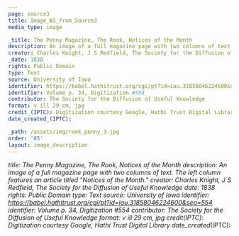 ```yaml
---
page: source3
title: Image_№5_from_Source3
media_type: image

_title: The Penny Magazine, The Rook, Notices of the Month
description: An image of a full magazine page with two columns of text. The left column features an article titled "Notices of the Month." 
creator: Charles Knight, J S Redfield, The Society for the Diffusion of Useful Knowledge
_date: 1838
rights: Public Domain
type: Text
source: University of Iowa
identifier: https://babel.hathitrust.org/cgi/pt?id=iau.31858046224600&seq=554
identifier: Volume p. 34, Digitization #554
contributor: The Society for the Diffusion of Useful Knowledge
format: v ill 29 cm, jpg
credit_(IPTC): Digitization courtesy Google, Hathi Trust Digital Library
date_created_(IPTC):

_path: /assets/img/rook_penny_3.jpg
order: '05'
layout: image_description
---
```


_title: The Penny Magazine, The Rook, Notices of the Month
description: An image of a full magazine page with two columns of text. The left column features an article titled "Notices of the Month." 
creator: Charles Knight, J S Redfield, The Society for the Diffusion of Useful Knowledge
_date: 1838
rights: Public Domain
type: Text
source: University of Iowa
identifier: https://babel.hathitrust.org/cgi/pt?id=iau.31858046224600&seq=554
identifier: Volume p. 34, Digitization #554
contributor: The Society for the Diffusion of Useful Knowledge
format: v ill 29 cm, jpg
credit_(IPTC): Digitization courtesy Google, Hathi Trust Digital Library
date_created_(IPTC):




